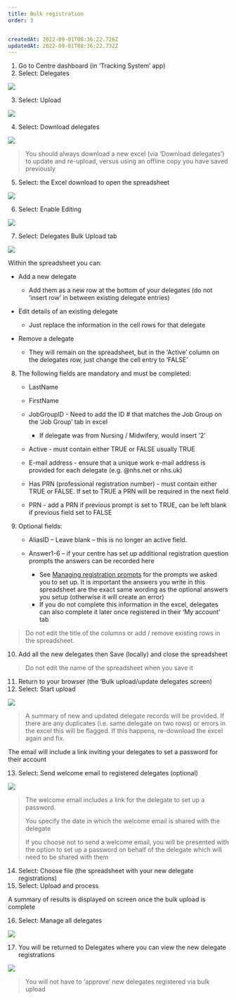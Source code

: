 ```yaml
---
title: Bulk registration
order: 3


createdAt: 2022-09-01T08:36:22.726Z
updatedAt: 2022-09-01T08:36:22.732Z
---
```

1. Go to Centre dashboard (in ‘Tracking System’ app) ​
2. Select: Delegates​

![](/img/cm-4-14-Bulk.jpg)

3. Select: Upload​

![](/img/cm-4-15-Bulk.jpg)

4. Select: Download delegates​

![](/img/cm-4-16-Bulk.jpg)

> You should always download a new excel (via ‘Download delegates’) to update and re-upload, versus using an offline copy you have saved previously​

5. Select: the Excel download to open the spreadsheet ​

![](/img/cm-4-17-Bulk.jpg)

6. Select: Enable Editing​

![](/img/cm-4-18-Bulk.jpg)

7. Select: Delegates Bulk Upload tab​

![](/img/cm-4-19-Bulk.jpg)

Within the spreadsheet you can:​

* Add a new delegate​

  * Add them as a new row at the bottom of your delegates (do not ‘insert row’ in between existing delegate entries)​
* ​Edit details of an existing delegate​

  * Just replace the information in the cell rows for that delegate​
* Remove a delegate​

  * They will remain on the spreadsheet, but in the ‘Active’ column on the delegates row, just change the cell entry to ‘FALSE’​

8. The following fields are mandatory and must be completed:​

   * LastName​
   * FirstName​
   * JobGroupID -  Need to add the ID # that matches the Job Group on the ‘Job Group’ tab in excel​

     * If delegate was from Nursing / Midwifery, would insert ‘2’​
   * Active - must contain either TRUE or FALSE usually TRUE​
   * E-mail address - ensure that a unique work e-mail address is provided for each delegate (e.g. @nhs.net or nhs.uk)​
   * Has PRN (professional registration number) - must contain either TRUE or FALSE. If set to TRUE a PRN will be required in the next field​
   * PRN - add a PRN if previous prompt is set to TRUE, can be left blank if previous field set to FALSE​
9. Optional fields:​

   * AliasID – Leave blank – this is no longer an active field.​
   * Answer1-6 – if your centre has set up additional registration question prompts the answers can be recorded here​

     * See [Managing registration prompts](/user-guide/centremanager/02-centre-management/configuring-centre-details/managing-registration-prompts) for the prompts we asked you to set up. It is important the answers you write in this spreadsheet are the exact same wording as the optional answers you setup (otherwise it will create an error)​
     * If you do not complete this information in the excel, delegates can also complete it later once registered in their ‘My account’ tab​

> ​Do not edit the title of the columns or add / remove existing rows in the spreadsheet. ​

10. Add all the new delegates then Save (locally) and close the spreadsheet​

> Do not edit the name of the spreadsheet when you save it​

11. Return to your browser (the ‘Bulk upload/update delegates screen)​
12. Select: Start upload ​

![](/img/cm-4-20-Bulk.jpg)

> A summary of new and updated delegate records will be provided. If there are any duplicates (i.e. same delegate on two rows) or errors in the excel this will be flagged. If this happens, re-download the excel again and fix.​

The email will include a link inviting your delegates to set a password for their account​​

13. Select: Send welcome email to registered delegates (optional)​

![](/img/cm-4-21-Bulk.jpg)

> The welcome email includes a link for the delegate to set up a password.​
>
> You specify the date in which the welcome email is shared with the delegate​
>
> If you choose not to send a welcome email, you will be presented with the option to set up a password on behalf of the delegate which will need to be shared with them ​
> ​

14. Select: Choose file (the spreadsheet with your new delegate registrations)​
15. Select: Upload and process​

A summary of results is displayed on screen once the bulk upload is complete ​

16. Select: Manage all delegates​

![](/img/cm-4-22-Bulk.jpg)

17. You will be returned to Delegates where you can view the new delegate registrations  ​

![](/img/cm-4-23-Bulk.jpg)

> You will not have to ‘approve’ new delegates registered via bulk upload​